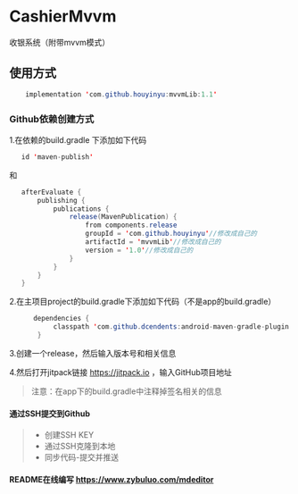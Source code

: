 # CashierMvvm
收银系统（附带mvvm模式）

## 使用方式

```Java
    implementation 'com.github.houyinyu:mvvmLib:1.1'
```



### Github依赖创建方式

1.在依赖的build.gradle 下添加如下代码
```Java
   id 'maven-publish'
```
和
```Java
   afterEvaluate {
       publishing {
           publications {
               release(MavenPublication) {
                   from components.release
                   groupId = 'com.github.houyinyu'//修改成自己的
                   artifactId = 'mvvmLib'//修改成自己的
                   version = '1.0'//修改成自己的
               }
           }
       }
   }
```

2.在主项目project的build.gradle下添加如下代码（不是app的build.gradle）
```Java
      dependencies {
           classpath 'com.github.dcendents:android-maven-gradle-plugin:2.1'
       }
```

3.创建一个release，然后输入版本号和相关信息

4.然后打开jitpack链接 https://jitpack.io ，输入GitHub项目地址

> 注意：在app下的build.gradle中注释掉签名相关的信息

#### 通过SSH提交到Github
 >* 创建SSH KEY
 >* 通过SSH克隆到本地
 >* 同步代码-提交并推送

#### README在线编写 https://www.zybuluo.com/mdeditor

